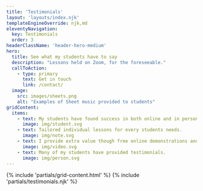 ```yaml
---
title: 'Testimonials'
layout: 'layouts/index.njk'
templateEngineOverride: njk,md
eleventyNavigation:
  key: Testimonials
  order: 3
headerClassName: 'header-hero-medium'
hero:
  title: See what my students have to say
  description: "Lessons held on Zoom, for the foreseeable."
  callToAction:
    - type: primary
      text: Get in touch
      link: /contact/
  image:
    src: images/sheets.png
    alt: "Examples of Sheet music provided to students"
gridContent:
  items:
    - text: My students have found success in both online and in person lessons.
      image: img/student.svg
    - text: Tailored individual lessons for every students needs.
      image: img/note.svg
    - text: I provide extra value though free online demonstrations and tutorials.
      image: img/video.svg
    - text: Many of my students have provided testimonials.
      image: img/person.svg
---
```


{% include 'partials/grid-content.html' %}
{% include 'partials/testimonials.njk' %}



